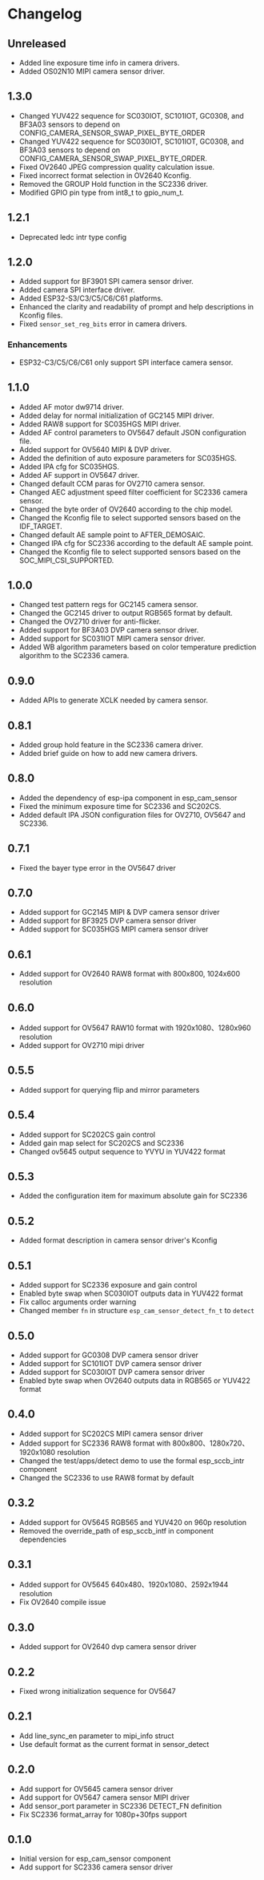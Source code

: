 # Changelog

## Unreleased

- Added line exposure time info in camera drivers.
- Added OS02N10 MIPI camera sensor driver.

## 1.3.0
- Changed YUV422 sequence for SC030IOT, SC101IOT, GC0308, and BF3A03 sensors to depend on CONFIG_CAMERA_SENSOR_SWAP_PIXEL_BYTE_ORDER
- Changed YUV422 sequence for SC030IOT, SC101IOT, GC0308, and BF3A03 sensors to depend on CONFIG_CAMERA_SENSOR_SWAP_PIXEL_BYTE_ORDER.
- Fixed OV2640 JPEG compression quality calculation issue.
- Fixed incorrect format selection in OV2640 Kconfig.
- Removed the GROUP Hold function in the SC2336 driver.
- Modified GPIO pin type from int8_t to gpio_num_t.

## 1.2.1
- Deprecated ledc intr type config

## 1.2.0

- Added support for BF3901 SPI camera sensor driver.
- Added camera SPI interface driver.
- Added ESP32-S3/C3/C5/C6/C61 platforms.
- Enhanced the clarity and readability of prompt and help descriptions in Kconfig files.
- Fixed `sensor_set_reg_bits` error in camera drivers.

### Enhancements

- ESP32-C3/C5/C6/C61 only support SPI interface camera sensor.

## 1.1.0

- Added AF motor dw9714 driver.
- Added delay for normal initialization of GC2145 MIPI driver.
- Added RAW8 support for SC035HGS MIPI driver.
- Added AF control parameters to OV5647 default JSON configuration file.
- Added support for OV5640 MIPI & DVP driver.
- Added the definition of auto exposure parameters for SC035HGS.
- Added IPA cfg for SC035HGS.
- Added AF support in OV5647 driver.
- Changed default CCM paras for OV2710 camera sensor.
- Changed AEC adjustment speed filter coefficient for SC2336 camera sensor.
- Changed the byte order of OV2640 according to the chip model.
- Changed the Kconfig file to select supported sensors based on the IDF_TARGET.
- Changed default AE sample point to AFTER_DEMOSAIC.
- Changed IPA cfg for SC2336 according to the default AE sample point.
- Changed the Kconfig file to select supported sensors based on the SOC_MIPI_CSI_SUPPORTED.

## 1.0.0

- Changed test pattern regs for GC2145 camera sensor.
- Changed the GC2145 driver to output RGB565 format by default.
- Changed the OV2710 driver for anti-flicker.
- Added support for BF3A03 DVP camera sensor driver.
- Added support for SC031IOT MIPI camera sensor driver.
- Added WB algorithm parameters based on color temperature prediction algorithm to the SC2336 camera.

## 0.9.0

- Added APIs to generate XCLK needed by camera sensor.

## 0.8.1

- Added group hold feature in the SC2336 camera driver.
- Added brief guide on how to add new camera drivers.

## 0.8.0

- Added the dependency of esp-ipa component in esp_cam_sensor
- Fixed the minimum exposure time for SC2336 and SC202CS.
- Added default IPA JSON configuration files for OV2710, OV5647 and SC2336.

## 0.7.1

- Fixed the bayer type error in the OV5647 driver

## 0.7.0

- Added support for GC2145 MIPI & DVP camera sensor driver 
- Added support for BF3925 DVP camera sensor driver
- Added support for SC035HGS MIPI camera sensor driver 

## 0.6.1

- Added support for OV2640 RAW8 format with 800x800, 1024x600 resolution

## 0.6.0

- Added support for OV5647 RAW10 format with 1920x1080、1280x960 resolution
- Added support for OV2710 mipi driver

## 0.5.5

- Added support for querying flip and mirror parameters 

## 0.5.4

- Added support for SC202CS gain control
- Added gain map select for SC202CS and SC2336
- Changed ov5645 output sequence to YVYU in YUV422 format

## 0.5.3

- Added the configuration item for maximum absolute gain for SC2336

## 0.5.2

- Added format description in camera sensor driver's Kconfig

## 0.5.1

- Added support for SC2336 exposure and gain control
- Enabled byte swap when SC030IOT outputs data in YUV422 format
- Fix calloc arguments order warning
- Changed member `fn` in structure `esp_cam_sensor_detect_fn_t` to `detect`

## 0.5.0

- Added support for GC0308 DVP camera sensor driver
- Added support for SC101IOT DVP camera sensor driver
- Added support for SC030IOT DVP camera sensor driver
- Enabled byte swap when OV2640 outputs data in RGB565 or YUV422 format

## 0.4.0

- Added support for SC202CS MIPI camera sensor driver
- Added support for SC2336 RAW8 format with 800x800、1280x720、1920x1080 resolution
- Changed the test/apps/detect demo to use the formal esp_sccb_intr component
- Changed the SC2336 to use RAW8 format by default

## 0.3.2

- Added support for OV5645 RGB565 and YUV420 on 960p resolution
- Removed the override_path of esp_sccb_intf in component dependencies

## 0.3.1

- Added support for OV5645 640x480、1920x1080、2592x1944 resolution
- Fix OV2640 compile issue

## 0.3.0

- Added support for OV2640 dvp camera sensor driver

## 0.2.2

- Fixed wrong initialization sequence for OV5647

## 0.2.1

- Add line_sync_en parameter to mipi_info struct
- Use default format as the current format in sensor_detect

## 0.2.0

- Add support for OV5645 camera sensor driver
- Add support for OV5647 camera sensor MIPI driver
- Add sensor_port parameter in SC2336 DETECT_FN definition
- Fix SC2336 format_array for 1080p+30fps support

## 0.1.0

- Initial version for esp_cam_sensor component
- Add support for SC2336 camera sensor driver
